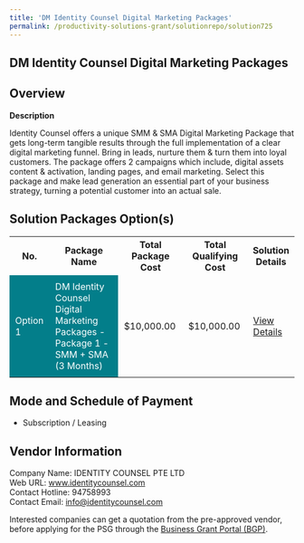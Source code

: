 ```yaml
---
title: 'DM Identity Counsel Digital Marketing Packages'
permalink: /productivity-solutions-grant/solutionrepo/solution725
---
```


## DM Identity Counsel Digital Marketing Packages

## Overview

**Description**

Identity Counsel offers a unique SMM & SMA Digital Marketing Package that gets long-term tangible results through the full implementation of a clear digital marketing funnel. Bring in leads, nurture them & turn them into loyal customers. The package offers 2 campaigns which include, digital assets content & activation,  landing pages, and email marketing. Select this package and make lead generation an essential part of your business strategy, turning a potential customer into an actual sale.

## Solution Packages Option(s)

<table>
<tr>
<th><b>No.</b></th>
<th><b>Package Name</b></th>
<th><b>Total Package Cost</b></th>
<th><b>Total Qualifying Cost</b></th>
<th><b>Solution Details</b></th>
</tr>
<tr>
<td style='padding: 10px; background-color: #037E8A; color: #FFFFFF;'>Option 1</td>
<td style='padding: 10px; background-color: #037E8A; color: #FFFFFF;'>DM Identity Counsel Digital Marketing Packages - Package 1 - SMM + SMA (3 Months)</td>
<td style='padding: 10px;'>$10,000.00</td>
<td style='padding: 10px;'>$10,000.00</td>
<td style='padding: 10px;'><a href='/images/psg/IDENTITY_Desensitised_Annex_3.pdf' target='_blank'>View Details</a></td>
</tr>
</table>

## Mode and Schedule of Payment

 - Subscription / Leasing

## Vendor Information

 Company Name: IDENTITY COUNSEL PTE LTD<br>Web URL: www.identitycounsel.com <br>Contact Hotline: 94758993 <br>Contact Email: info@identitycounsel.com <br>

Interested companies can get a quotation from the pre-approved vendor, before applying for the PSG through the <a href='https://www.businessgrants.gov.sg/' target='_blank' rel='noopener'>Business Grant Portal (BGP)</a>.

<script src="/jquery/resize-tables.js"></script>

